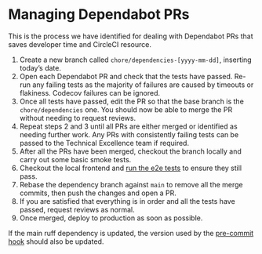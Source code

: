 # Managing Dependabot PRs

This is the process we have identified for dealing with Dependabot PRs that saves developer time and CircleCI resource.

1. Create a new branch called `chore/dependencies-[yyyy-mm-dd]`, inserting today’s date.
2. Open each Dependabot PR and check that the tests have passed. Re-run any failing tests as the majority of failures are caused by timeouts or flakiness. Codecov failures can be ignored.
3. Once all tests have passed, edit the PR so that the base branch is the `chore/dependencies` one. You should now be able to merge the PR without needing to request reviews.
4. Repeat steps 2 and 3 until all PRs are either merged or identified as needing further work. Any PRs with consistently failing tests can be passed to the Technical Excellence team if required.
5. After all the PRs have been merged, checkout the branch locally and carry out some basic smoke tests.
6. Checkout the local frontend and [run the e2e tests](https://github.com/uktrade/data-hub-frontend/blob/main/docs/Running%20tests.md#e2e-tests) to ensure they still pass.
7. Rebase the dependency branch against `main` to remove all the merge commits, then push the changes and open a PR.
8. If you are satisfied that everything is in order and all the tests have passed, request reviews as normal.
9. Once merged, deploy to production as soon as possible.

If the main ruff dependency is updated, the version used by the [pre-commit hook](https://github.com/uktrade/data-hub-api/blob/7a00c7254e474a3d082c600128fcedcec1ee1963/.pre-commit-config.yaml#L4) should also be updated.
